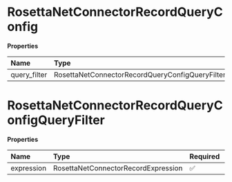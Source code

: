 # RosettaNetConnectorRecordQueryConfig

**Properties**

| Name         | Type                                            | Required | Description |
| :----------- | :---------------------------------------------- | :------- | :---------- |
| query_filter | RosettaNetConnectorRecordQueryConfigQueryFilter | ✅       |             |

# RosettaNetConnectorRecordQueryConfigQueryFilter

**Properties**

| Name       | Type                                | Required | Description |
| :--------- | :---------------------------------- | :------- | :---------- |
| expression | RosettaNetConnectorRecordExpression | ✅       |             |

